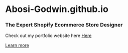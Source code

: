 # Abosi-Godwin.github.io

### The Expert Shopify Ecommerce Store Designer 
<p>Check out my portfolio website here <a href="abosi-godwin.github.io">Here </a> </p>

<p> <a href="https://www.upwork.com/freelancers/~010c925ad55e60618b"> Learn more </a> </p>